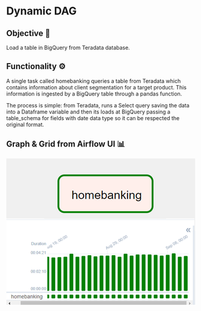 # Dynamic DAG
## Objective 📝
Load a table in BigQuery from Teradata database.

## Functionality ⚙️
A single task called homebanking queries a table from Teradata which contains information about client segmentation for a target product. This information is ingested by a BigQuery table through a pandas function.

The process is simple: from Teradata, runs a Select query saving the data into a Dataframe variable and then its loads at BigQuery passing a table_schema for fields with date data type so it can be respected the original format.

## Graph & Grid from Airflow UI 📊
![graph from airflow ui](https://github.com/Skjalda7/carga_teradata_bigquery/blob/main/homebanking.png)
